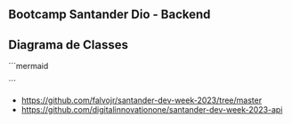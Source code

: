## Bootcamp Santander Dio - Backend

## Diagrama de Classes

´´´mermaid



´´´
- https://github.com/falvojr/santander-dev-week-2023/tree/master
- https://github.com/digitalinnovationone/santander-dev-week-2023-api
